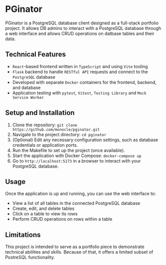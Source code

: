 # PGinator

PGinator is a PostgreSQL database client designed as a full-stack portfolio project. It allows DB admins to interact with a PostgreSQL database through a web interface and allows CRUD operations on datbase tables and their data.

## Technical Features

- `React`-based frontend written in `TypeScript` and using `Vite` tooling 
- `Flask` backend to handle `RESTful API` requests and connect to the `PostgreSQL` database
- Developed with separate `Docker` containers for the frontend, backend, and database
- Application testing with `pytest`, `Vitest`, `Testing Library` and `Mock Service Worker`

## Setup and Installation

1. Clone the repository: `git clone https://github.com/monocle/pginator.git`
2. Navigate to the project directory: `cd pginator`
3. (Optional) Edit any necessary configuration settings, such as database credentials or application ports.
4. Run the Makefile to set up the project (once available).
5. Start the application with Docker Compose: `docker-compose up`
6. Go to `http://localhost:5173` in a browser to interact with your PostgreSQL database.

## Usage

Once the application is up and running, you can use the web interface to:

- View a list of all tables in the connected PostgreSQL database
- Create, edit, and delete tables
- Click on a table to view its rows
- Perform CRUD operations on rows within a table

## Limitations

This project is intended to serve as a portfolio piece to demonstrate technical abilities and skills. Because of that, it offers a limited subset of PostreSQL functionality.
